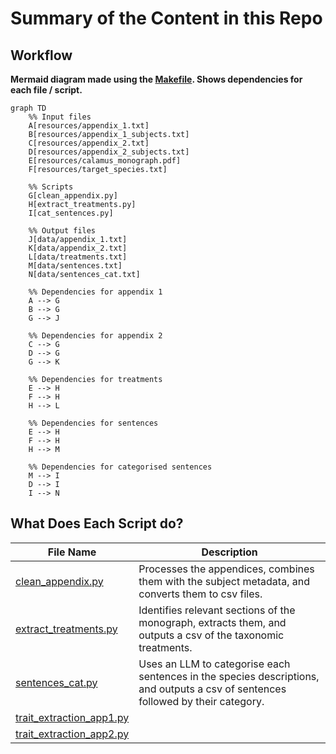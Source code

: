 # Summary of the Content in this Repo

## Workflow

**Mermaid diagram made using the [Makefile](https://github.com/KewBridge/CalamusTraits/blob/main/Makefile). Shows dependencies for each file / script.**

```mermaid
graph TD
    %% Input files
    A[resources/appendix_1.txt]
    B[resources/appendix_1_subjects.txt]
    C[resources/appendix_2.txt]
    D[resources/appendix_2_subjects.txt]
    E[resources/calamus_monograph.pdf]
    F[resources/target_species.txt]
    
    %% Scripts
    G[clean_appendix.py]
    H[extract_treatments.py]
    I[cat_sentences.py]

    %% Output files
    J[data/appendix_1.txt]
    K[data/appendix_2.txt]
    L[data/treatments.txt]
    M[data/sentences.txt]
    N[data/sentences_cat.txt]

    %% Dependencies for appendix 1
    A --> G
    B --> G
    G --> J

    %% Dependencies for appendix 2
    C --> G
    D --> G
    G --> K

    %% Dependencies for treatments
    E --> H
    F --> H
    H --> L

    %% Dependencies for sentences
    E --> H
    F --> H
    H --> M

    %% Dependencies for categorised sentences
    M --> I
    D --> I
    I --> N
```

## What Does Each Script do?

| File Name | Description |
| --------- | ----------- |
| [clean_appendix.py](https://github.com/KewBridge/CalamusTraits/blob/main/clean_appendix.py) | Processes the appendices, combines them with the subject metadata, and converts them to csv files.   |
| [extract_treatments.py](https://github.com/KewBridge/CalamusTraits/blob/main/extract_treatments.py) | Identifies relevant sections of the monograph, extracts them, and outputs a csv of the taxonomic treatments. |
| [sentences_cat.py](https://github.com/KewBridge/CalamusTraits/blob/main/sentences_cat.py) | Uses an LLM to categorise each sentences in the species descriptions, and outputs a csv of sentences followed by their category. |
| [trait_extraction_app1.py](https://github.com/KewBridge/CalamusTraits/blob/main/trait_extraction_app1.py) |  |
| [trait_extraction_app2.py](https://github.com/KewBridge/CalamusTraits/blob/main/trait_extraction_app2.py) | |
